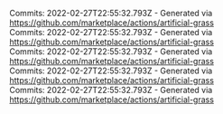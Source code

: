 Commits: 2022-02-27T22:55:32.793Z - Generated via https://github.com/marketplace/actions/artificial-grass
<br>
Commits: 2022-02-27T22:55:32.793Z - Generated via https://github.com/marketplace/actions/artificial-grass
<br>
Commits: 2022-02-27T22:55:32.793Z - Generated via https://github.com/marketplace/actions/artificial-grass
<br>
Commits: 2022-02-27T22:55:32.793Z - Generated via https://github.com/marketplace/actions/artificial-grass
<br>
Commits: 2022-02-27T22:55:32.793Z - Generated via https://github.com/marketplace/actions/artificial-grass
<br>
